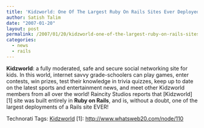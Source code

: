 ```yaml
---
title: 'Kidzworld: One Of The Largest Ruby On Rails Sites Ever Deployed'
author: Satish Talim
date: "2007-01-20"
layout: post
permalink: /2007/01/20/kidzworld-one-of-the-largest-ruby-on-rails-sites-ever-deployed/
categories:
  - news
  - rails
---
```

**Kidzworld**: a fully moderated, safe and secure social networking
site for kids. In this world, internet savvy grade-schoolers can play
games, enter contests, win prizes, test their knowledge in trivia
quizzes<!--more-->, keep up to date on the latest sports and entertainment
news, and meet other Kidzworld members from all over the world! Raincity
Studios reports that [Kidzworld][1] site was built entirely in **Ruby on
Rails**, and is, without a doubt, one of the largest deployments of a Rails
site EVER!

Technorati Tags: [Kidzworld](http://technorati.com/tag/Kidzworld) [1]:
http://www.whatsweb20.com/node/110
